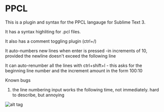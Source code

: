 # PPCL

This is a plugin and syntax for the PPCL langauge for Sublime Text 3.

It has a syntax highliting for .pcl files.

It also has a comment toggling plugin (ctrl+/)

It auto-numbers new lines when enter is pressed
    -in increments of 10, provided the newline doesn't exceed the following line

It can auto-renumber all the lines with ctrl+shift+l
    - this asks for the beginning line number and the increment amount in the form
    100:10

Known bugs
1) the line numbering input works the following time, not immediately.  hard to describe, but annoying

![alt tag](https://cloud.githubusercontent.com/assets/10290469/15620019/c507b5c4-2425-11e6-9e0f-a3697ecbd0c0.gif)
